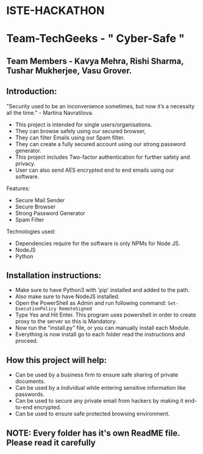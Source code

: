 # ISTE-HACKATHON

# Team-TechGeeks - " Cyber-Safe "
## Team Members - Kavya Mehra, Rishi Sharma, Tushar Mukherjee, Vasu Grover.

## Introduction:
"Security used to be an inconvenience sometimes, but now it’s a necessity all the time."
                                                                  - Martina Navratilova. 
- This project is intended for single users/organisations.
- They can browse safely using our secured browser, 
- They can filter Emails using our Spam filter.
- They can create a fully secured account using our strong password generator.
- This project includes Two-factor authentication for further safety and privacy.
- User can also send AES encrypted end to end emails using our software.


Features:
- Secure Mail Sender 
- Secure Browser
- Strong Password Generator
- Spam Filter

Technologies used:
- Dependencies require for the software is only NPMs for Node JS.
- NodeJS
- Python

## Installation instructions:
- Make sure to have Python3 with 'pip' installed and added to the path.
- Also make sure to have NodeJS installed.
- Open the PowerShell as Admin and run following command: `Set-ExecutionPolicy RemoteSigned`
- Type Yes and Hit Enter. This program uses powershell in order to create proxy to the server so this is Mandatory.
- Now run the "install.py" file, or you can manually install each Module.
- Everything is now install go to each folder read the instructions and proceed.

## How this project will help:
- Can be used by a business firm to ensure safe sharing of private documents.
- Can be used by a individual while entering sensitive information like passwords.
- Can be used to secure any private email from hackers by making it end-to-end encrypted.
- Can be used to ensure safe protected browsing environment.

## NOTE: Every folder has it's own ReadME file. Please read it carefully




 
